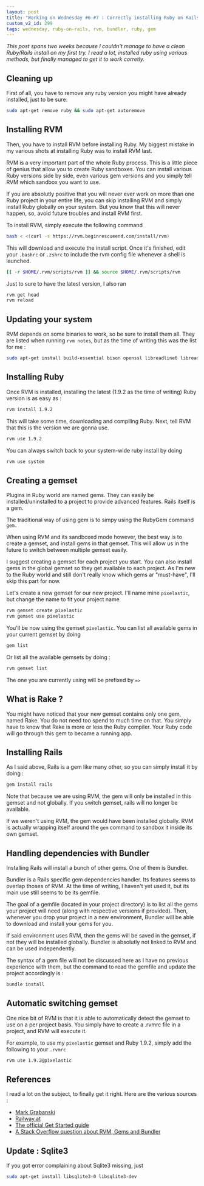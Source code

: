 ```yaml
---
layout: post
title: "Working on Wednesday #6-#7 : Correctly installing Ruby on Rails"
custom_v2_id: 299
tags: wednesday, ruby-on-rails, rvm, bundler, ruby, gem
---
```


_This post spans two weeks because I couldn't manage to have a clean
Ruby/Rails install on my first try. I read a lot, installed ruby using various
methods, but finally managed to get it to work corretly._

## Cleaning up

First of all, you have to remove any ruby version you might have already
installed, just to be sure.


```sh
sudo apt-get remove ruby && sudo apt-get autoremove
```

## Installing RVM

Then, you have to install RVM before installing Ruby. My biggest mistake in my
various shots at installing Ruby was to install RVM last.

RVM is a very important part of the whole Ruby process. This is a little piece
of genius that allow you to create Ruby sandboxes. You can install various
Ruby versions side by side, even various gem versions and you simply tell RVM
which sandbox you want to use.

If you are absolutly positive that you will never ever work on more than one
Ruby project in your entire life, you can skip installing RVM and simply
install Ruby globally on your system. But you know that this will never
happen, so, avoid future troubles and install RVM first.

To install RVM, simply execute the following command


```sh
bash < <(curl -s https://rvm.beginrescueend.com/install/rvm)
```

This will download and execute the install script. Once it's finished, edit
your `.bashrc` or `.zshrc` to include the rvm config file whenever a shell is
launched.


```sh
[[ -r $HOME/.rvm/scripts/rvm ]] && source $HOME/.rvm/scripts/rvm
```

Just to sure to have the latest version, I also ran


```sh
rvm get head
rvm reload
```

## Updating your system

RVM depends on some binaries to work, so be sure to install them all. They are
listed when running `rvm notes`, but as the time of writing this was the list
for me :


```sh
sudo apt-get install build-essential bison openssl libreadline6 libreadline6-dev curl git-core zlib1g zlib1g-dev libssl-dev libyaml-dev libsqlite3-0 libsqlite3-dev sqlite3 libxml2-dev libxslt-dev autoconf libc6-dev ncurses-dev
```

## Installing Ruby

Once RVM is installed, installing the latest (1.9.2 as the time of writing)
Ruby version is as easy as :


```sh
rvm install 1.9.2
```

This will take some time, downloading and compiling Ruby. Next, tell RVM that
this is the version we are gonna use.


```sh
rvm use 1.9.2

```

You can always switch back to your system-wide ruby install by doing


```sh
rvm use system
```

## Creating a gemset

Plugins in Ruby world are named gems. They can easily be installed/uninstalled
to a project to provide advanced features. Rails itself is a gem.

The traditional way of using gem is to simpy using the RubyGem command `gem.`

When using RVM and its sandboxed mode however, the best way is to create a
gemset, and install gems in that gemset. This will allow us in the future to
switch between multiple gemset easily.

I suggest creating a gemset for each project you start. You can also install
gems in the global gemset so they get available to each project. As I'm new to
the Ruby world and still don't really know which gems ar "must-have", I'll
skip this part for now.

Let's create a new gemset for our new project. I'll name mine `pixelastic`,
but change the name to fit your project name


```sh
rvm gemset create pixelastic
rvm gemset use pixelastic 
```

You'll be now using the gemset `pixelastic`. You can list all available gems
in your current gemset by doing


```sh
gem list
```

Or list all the available gemsets by doing :


```sh
rvm gemset list
```

The one you are currently using will be prefixed by `=>`

## What is Rake ?

You might have noticed that your new gemset contains only one gem, named Rake.
You do not need too spend to much time on that. You simply have to know that
Rake is more or less the Ruby compiler. Your Ruby code will go through this
gem to became a running app.

## Installing Rails

As I said above, Rails is a gem like many other, so you can simply install it
by doing :


```sh
gem install rails
```

Note that because we are using RVM, the gem will only be installed in this
gemset and not globally. If you switch gemset, rails will no longer be
available.

If we weren't using RVM, the gem would have been installed globally. RVM is
actually wrapping itself around the `gem` command to sandbox it inside its own
gemset.

## Handling dependencies with Bundler

Installing Rails will install a bunch of other gems. One of them is Bundler.

Bundler is a Rails specific gem dependencies handler. Its features seems to
overlap thoses of RVM. At the time of writing, I haven't yet used it, but its
main use still seems to be its gemfile.

The goal of a gemfile (located in your project directory) is to list all the
gems your project will need (along with respective versions if provided).
Then, whenever you drop your project in a new environment, Bundler will be
able to download and install your gems for you.

If said environment uses RVM, then the gems will be saved in the gemset, if
not they will be installed globally. Bundler is absolutly not linked to RVM
and can be used independently.

The syntax of a gem file will not be discussed here as I have no previous
experience with them, but the command to read the gemfile and update the
project accordingly is :


```sh
bundle install
```

## Automatic switching gemset

One nice bit of RVM is that it is able to automatically detect the gemset to
use on a per project basis. You simply have to create a .rvmrc file in a
project, and RVM will execute it.

For example, to use my `pixelastic` gemset and Ruby 1.9.2, simply add the
following to your `.rvmrc`


```sh
rvm use 1.9.2@pixelastic
```

## References

I read a lot on the subject, to finally get it right. Here are the various
sources :

  * [Mark Grabanski](http://marcgrabanski.com/articles/gem-management-with-rvm-and-bundler)
  * [Railway.at](http://www.railway.at/2010/02/13/avoiding-rails-3-dependency-hell-with-rvm/)
  * [The official Get Started guide](http://guides.rubyonrails.org/getting_started.html)
  * [A Stack Overflow question about RVM, Gems and Bundler](http://stackoverflow.com/questions/4604064/ruby-gems-bundler-and-rvm-confusion)

## Update : Sqlite3

If you got error complaining about Sqlite3 missing, just

```sh
sudo apt-get install libsqlite3-0 libsqlite3-dev
```
